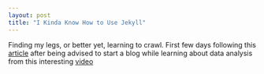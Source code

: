 ```yaml
---
layout: post
title: "I Kinda Know How to Use Jekyll"
---
```

Finding my legs, or better yet, learning to crawl. First few days following this [article](https://onextrapixel.com/start-jekyll-blog-github-pages-free)
after being advised to start a blog while learning about data analysis from this interesting [video](https://www.youtube.com/watch?v=eTxyviU0Ddo)